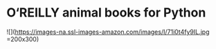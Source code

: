 # O‘REILLY animal books for Python

![](https://images-na.ssl-images-amazon.com/images/I/71i0t4fy9IL.jpg =200x300)